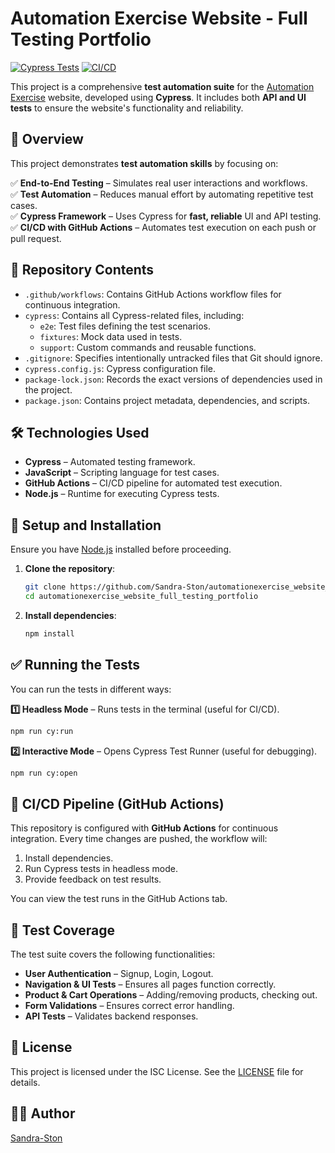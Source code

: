 # Automation Exercise Website - Full Testing Portfolio

[![Cypress Tests](https://img.shields.io/badge/Tested%20with-Cypress-04C38E.svg)](https://www.cypress.io/) [![CI/CD](https://github.com/Sandra-Ston/automationexercise_website_full_testing_portfolio/actions/workflows/cypress-tests.yml/badge.svg)](https://github.com/Sandra-Ston/automationexercise_website_full_testing_portfolio/actions)

This project is a comprehensive **test automation suite** for the [Automation Exercise](https://www.automationexercise.com/) website, developed using **Cypress**. It includes both **API and UI tests** to ensure the website's functionality and reliability.

## 📌 Overview

This project demonstrates **test automation skills** by focusing on:

✅ **End-to-End Testing** – Simulates real user interactions and workflows.  
✅ **Test Automation** – Reduces manual effort by automating repetitive test cases.  
✅ **Cypress Framework** – Uses Cypress for **fast, reliable** UI and API testing.  
✅ **CI/CD with GitHub Actions** – Automates test execution on each push or pull request.


## 📂 Repository Contents

*   `.github/workflows`: Contains GitHub Actions workflow files for continuous integration.
*   `cypress`: Contains all Cypress-related files, including:
    *   `e2e`: Test files defining the test scenarios.
    *   `fixtures`: Mock data used in tests.
    *   `support`: Custom commands and reusable functions.
*   `.gitignore`: Specifies intentionally untracked files that Git should ignore.
*   `cypress.config.js`: Cypress configuration file.
*   `package-lock.json`: Records the exact versions of dependencies used in the project.
*   `package.json`: Contains project metadata, dependencies, and scripts.


## 🛠️ Technologies Used

- **Cypress** – Automated testing framework.
- **JavaScript** – Scripting language for test cases.
- **GitHub Actions** – CI/CD pipeline for automated test execution.
- **Node.js** – Runtime for executing Cypress tests.

## 🚀 Setup and Installation

Ensure you have [Node.js](https://nodejs.org/) installed before proceeding.

1. **Clone the repository**:

    ```sh
    git clone https://github.com/Sandra-Ston/automationexercise_website_full_testing_portfolio.git
    cd automationexercise_website_full_testing_portfolio
    ```

2. **Install dependencies**:

    ```sh
    npm install
    ```

## ✅ Running the Tests

You can run the tests in different ways:

**1️⃣ Headless Mode** – Runs tests in the terminal (useful for CI/CD). 

```sh
npm run cy:run
```

**2️⃣ Interactive Mode** – Opens Cypress Test Runner (useful for debugging).

```sh
npm run cy:open
```

## 🔄 CI/CD Pipeline (GitHub Actions)

This repository is configured with **GitHub Actions** for continuous integration.
Every time changes are pushed, the workflow will:

1. Install dependencies.
2. Run Cypress tests in headless mode.
3. Provide feedback on test results.

You can view the test runs in the GitHub Actions tab.

## 🧪 Test Coverage

The test suite covers the following functionalities:

- **User Authentication** – Signup, Login, Logout.
- **Navigation & UI Tests** – Ensures all pages function correctly.
- **Product & Cart Operations** – Adding/removing products, checking out.
- **Form Validations** – Ensures correct error handling.
- **API Tests** – Validates backend responses.

## 📜 License

This project is licensed under the ISC License. See the [LICENSE](LICENSE) file for details.

## 👩‍💻 Author

[Sandra-Ston](https://github.com/Sandra-Ston)
